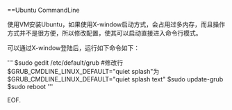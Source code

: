 ==Ubuntu CommandLine

使用VM安装Ubuntu，如果使用X-window启动方式，会占用过多内存，而且操作方式并不是很方便，所以修改配置，使其可以启动直接进入命令行模式。

可以通过X-window登陆后，运行如下命令如下：

'''
$sudo gedit /etc/default/grub
#修改行
$GRUB_CMDLINE_LINUX_DEFAULT="quiet splash"为
$GRUB_CMDLINE_LINUX_DEFAULT="quiet splash text"
$sudo update-grub
$sudo reboot
'''

EOF.
